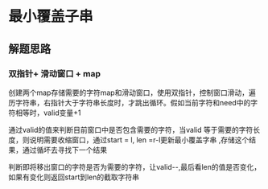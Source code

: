 # 最小覆盖子串

## 解题思路

### 双指针+ 滑动窗口 + map

创建两个map存储需要的字符map和滑动窗口，使用双指针，控制窗口滑动，遍历字符串，右指针大于字符串长度时，才跳出循环。假如当前字符和need中的字符相等时，valid变量+1

通过valid的值来判断目前窗口中是否包含需要的字符，当valid 等于需要的字符长度，则说明需要收缩窗口，通过start = l, len =r-l更新最小覆盖字串 ,存储这个结果，通过循坏去寻找下一个结果

判断即将移出窗口的字符是否为需要的字符，让valid--,最后看len的值是否变化，如果有变化则返回start到len的截取字符串
